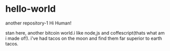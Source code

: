 # hello-world
another repository-1
Hi Human!

stan here, another bitcoin world.i like node,js and coffescript(thats what am i made of!).
i've had tacos on the moon and find them far superior to earth tacos.
